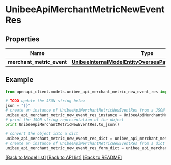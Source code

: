 # UnibeeApiMerchantMetricNewEventRes


## Properties

Name | Type | Description | Notes
------------ | ------------- | ------------- | -------------
**merchant_metric_event** | [**UnibeeInternalModelEntityOverseaPayMerchantMetricEvent**](UnibeeInternalModelEntityOverseaPayMerchantMetricEvent.md) |  | [optional] 

## Example

```python
from openapi_client.models.unibee_api_merchant_metric_new_event_res import UnibeeApiMerchantMetricNewEventRes

# TODO update the JSON string below
json = "{}"
# create an instance of UnibeeApiMerchantMetricNewEventRes from a JSON string
unibee_api_merchant_metric_new_event_res_instance = UnibeeApiMerchantMetricNewEventRes.from_json(json)
# print the JSON string representation of the object
print UnibeeApiMerchantMetricNewEventRes.to_json()

# convert the object into a dict
unibee_api_merchant_metric_new_event_res_dict = unibee_api_merchant_metric_new_event_res_instance.to_dict()
# create an instance of UnibeeApiMerchantMetricNewEventRes from a dict
unibee_api_merchant_metric_new_event_res_form_dict = unibee_api_merchant_metric_new_event_res.from_dict(unibee_api_merchant_metric_new_event_res_dict)
```
[[Back to Model list]](../README.md#documentation-for-models) [[Back to API list]](../README.md#documentation-for-api-endpoints) [[Back to README]](../README.md)


